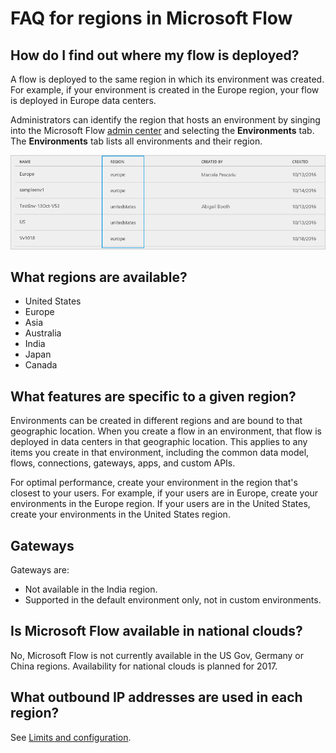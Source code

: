 <properties
    pageTitle="Regions overview for Microsoft Flow | Microsoft Flow"
    description="Overview with question and answer about regions in Microsoft Flow"
    services=""
    suite="flow"
    documentationCenter="na"
    authors="MSFTMan"
    manager="anneta"
    editor=""
    tags=""/>

<tags
   ms.service="flow"
   ms.devlang="na"
   ms.topic="article"
   ms.tgt_pltfrm="na"
   ms.workload="na"
   ms.date="05/06/2017"
   ms.author="deonhe"/>

# FAQ for regions in Microsoft Flow #

## How do I find out where my flow is deployed? ##

A flow is deployed to the same region in which its environment was created. For example, if your environment is created in the Europe region, your flow is deployed in Europe data centers.

Administrators can identify the region that hosts an environment by singing into the Microsoft Flow [admin center](https://admin.flow.microsoft.com) and selecting the **Environments** tab. The **Environments** tab lists all environments and their region.

![view environments](media/regions-overview/environments-list.png)

## What regions are available? ##

- United States
- Europe
- Asia
- Australia
- India
- Japan
- Canada

## What features are specific to a given region? ##

Environments can be created in different regions and are bound to that geographic location. When you create a flow in an environment, that flow is deployed in data centers in that geographic location. This applies to any items you create in that environment, including the common data model, flows, connections, gateways, apps, and custom APIs.

For optimal performance, create your environment in the region that's closest to your users. For example, if your users are in Europe, create your environments in the Europe region. If your users are in the United States, create your environments in the United States region.

## Gateways ##

Gateways are:

- Not available in the India region.
- Supported in the default environment only, not in custom environments.

## Is Microsoft Flow available in national clouds? ##

No, Microsoft Flow is not currently available in the US Gov, Germany or China regions. Availability for national clouds is planned for 2017.

## What outbound IP addresses are used in each region? ##

See [Limits and configuration](limits-and-config.md).
